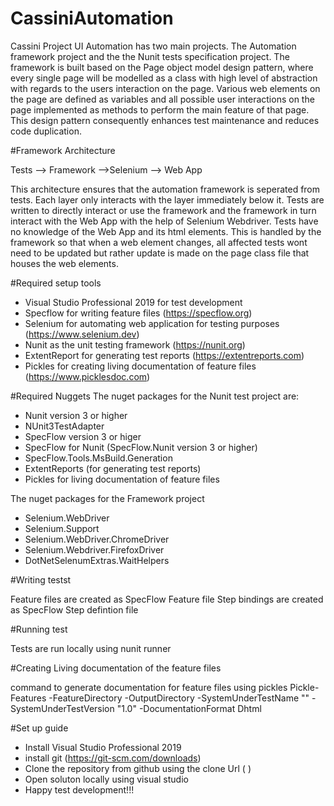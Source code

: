 # CassiniAutomation
Cassini Project UI Automation has two main projects. The Automation framework project and the the Nunit tests specification project.
The framework is built based on the Page object model design pattern,
where every single page will be modelled as a class with high level of abstraction with regards to the users interaction on the page.
Various web elements on the page are defined as variables and all possible user interactions on the page implemented as methods to perform the main feature of that page.
This design pattern consequently enhances test maintenance and reduces code duplication.

#Framework Architecture

Tests --> Framework -->Selenium --> Web App

This architecture ensures that the automation framework is seperated from tests. Each layer only interacts with the layer immediately below it.
Tests are written to directly interact or use the framework and the framework in turn interact with the Web App with the help of Selenium Webdriver.
Tests have no knowledge of the Web App and its html elements. This is handled by the framework so that when a web element changes, all affected tests wont need to be updated
but rather update is made on the page class file that houses the web elements.

#Required setup tools
- Visual Studio Professional 2019 for test development
- Specflow for writing feature files (https://specflow.org)
- Selenium for automating web application for testing purposes (https://www.selenium.dev)
- Nunit as the unit testing framework (https://nunit.org)
- ExtentReport for generating test reports (https://extentreports.com)
- Pickles for creating living documentation of feature files (https://www.picklesdoc.com)

#Required Nuggets
The nuget packages for the Nunit test project are:
- Nunit version 3 or higher
- NUnit3TestAdapter
- SpecFlow version 3 or higer
- SpecFlow for Nunit (SpecFlow.Nunit version 3 or higher)
- SpecFlow.Tools.MsBuild.Generation
- ExtentReports (for generating test reports)
- Pickles for living documentation of feature files

The nuget packages for the Framework project
- Selenium.WebDriver
- Selenium.Support
- Selenium.WebDriver.ChromeDriver
- Selenium.Webdriver.FirefoxDriver
- DotNetSelenumExtras.WaitHelpers

#Writing testst

Feature files are created as SpecFlow Feature file
Step bindings are created as SpecFlow Step defintion file

#Running test

Tests are run locally using nunit runner

#Creating Living documentation of the feature files

command to generate documentation for feature files using pickles
Pickle-Features -FeatureDirectory <feature directory path> -OutputDirectory  <output directory path> -SystemUnderTestName "<project name>" -SystemUnderTestVersion "1.0" -DocumentationFormat Dhtml
  
#Set up guide
- Install Visual Studio Professional 2019
- install git (https://git-scm.com/downloads)
- Clone the repository from github using the clone Url ( )
- Open soluton locally using visual studio
- Happy test development!!!
